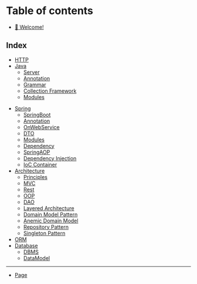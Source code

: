 # Table of contents

* [👋 Welcome!](README.md)

## Index

* [HTTP](about-us/Http.md)
* [Java](about-us/java/README.md)
    * [Server](about-us/java/server.md)
    * [Annotation](about-us/java/annotation.md)
    * [Grammar](about-us/java/grammar.md)
    * [Collection Framework](about-us/java/collectionFramework.md)
    * [Modules](about-us/java/modules.md)

[//]: # (    * [Mission]&#40;about-us/java/mission.md&#41;)

* [Spring](about-us/spring/README.md)
    * [SpringBoot](about-us/spring/springBoot.md)
    * [Annotation](about-us/spring/annotation.md)
    * [OnWebService](about-us/spring/onWebService.md)
    * [DTO](about-us/spring/DTO.md)
    * [Modules](about-us/spring/modules.md)
    * [Dependency](about-us/spring/dependency.md)
    * [SpringAOP](about-us/spring/springAOP.md)
    * [Dependency Injection](about-us/spring/dependencyInjection.md)
    * [IoC Container](about-us/spring/iocContainer.md)
* [Architecture](about-us/architecture/README.md)
    * [Principles](about-us/architecture/principles.md)
    * [MVC](about-us/architecture/mvc.md)
    * [Rest](about-us/architecture/rest.md)
    * [OOP](about-us/architecture/oop.md)
    * [DAO](about-us/architecture/dao.md)
    * [Layered Architecture](about-us/architecture/layeredArchitecture.md)
    * [Domain Model Pattern](about-us/architecture/domainModelPattern.md)
    * [Anemic Domain Model](about-us/architecture/anemicDomainModel.md)
    * [Repository Pattern](about-us/architecture/repositoryPattern.md)
    * [Singleton Pattern](about-us/architecture/singletonPattern.md)
* [ORM](about-us/orm.md)
* [Database](about-us/database/README.md)
    * [DBMS](about-us/database/dbms.md)
    * [DataModel](about-us/database/dataModel.md)

[//]: # (* [💖 Values]&#40;about-us/Http.md&#41;)

[//]: # (## Team)

[//]: # ()

[//]: # (* [👋 Meet the Team!]&#40;team/meet-the-team.md&#41;)

[//]: # ()

[//]: # (## Collaborating)

[//]: # ()

[//]: # (* [🤝 How we Work Together]&#40;collaborating/how-we-work-together.md&#41;)

[//]: # (* [📅 Meetings]&#40;collaborating/meetings.md&#41;)

[//]: # ()

[//]: # (## Policies)

[//]: # ()

[//]: # (* [🌴 Requesting Time Off]&#40;policies/requesting-time-off.md&#41;)

***

* [Page](page.md)
